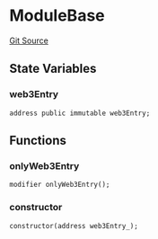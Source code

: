 # ModuleBase
[Git Source](https://github.com/Crossbell-Box/Crossbell-Contracts/blob/638047aa8a24788643a179bc4e4bad5b13618581/contracts/modules/ModuleBase.sol)


## State Variables
### web3Entry

```solidity
address public immutable web3Entry;
```


## Functions
### onlyWeb3Entry


```solidity
modifier onlyWeb3Entry();
```

### constructor


```solidity
constructor(address web3Entry_);
```

